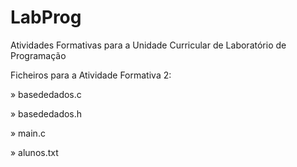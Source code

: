 # LabProg
Atividades Formativas para a Unidade Curricular de Laboratório de Programação

Ficheiros para a Atividade Formativa 2:

» basededados.c

» basededados.h

» main.c

» alunos.txt
